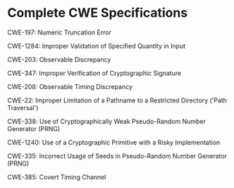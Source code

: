 

# Complete CWE Specifications

CWE-197: Numeric Truncation Error

CWE-1284: Improper Validation of Specified Quantity in Input

CWE-203: Observable Discrepancy

CWE-347: Improper Verification of Cryptographic Signature

CWE-208: Observable Timing Discrepancy

CWE-22: Improper Limitation of a Pathname to a Restricted Directory ('Path Traversal')

CWE-338: Use of Cryptographically Weak Pseudo-Random Number Generator (PRNG)

CWE-1240: Use of a Cryptographic Primitive with a Risky Implementation

CWE-335: Incorrect Usage of Seeds in Pseudo-Random Number Generator (PRNG)

CWE-385: Covert Timing Channel